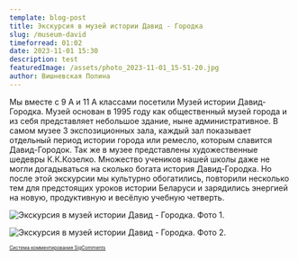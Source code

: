 ```yaml
---
template: blog-post
title: Экскурсия в музей истории Давид - Городка
slug: /museum-david
timeforread: 01:02
date: 2023-11-01 15:30
description: test
featuredImage: /assets/photo_2023-11-01_15-51-20.jpg
author: Вишневская Полина
---
```

Мы вместе с 9 А и 11 А классами посетили Музей истории Давид-Городка. Музей основан в 1995 году как общественный музей города и из себя представляет небольшое здание, ныне административное. В самом музее 3 экспозиционных зала, каждый зал показывает отдельный период истории города или ремесло, которым славится Давид-Городок. Так же в музее представлены художественные шедевры К.К.Козелко. Множество учеников нашей школы даже не могли догадываться на сколько богата история Давид-Городка. Но после этой экскурсии мы культурно обогатились, повторили несколько тем для предстоящих уроков истории Беларуси и зарядились энергией на новую, продуктивную и весёлую учебную четверть.

![Экскурсия в музей истории Давид - Городка. Фото 1.](/assets/photo_1_2023-11-11_20-50-29.jpg "Экскурсия в музей истории Давид - Городка. Фото 1.")

![Экскурсия в музей истории Давид - Городка. Фото 2.](/assets/photo_2_2023-11-11_20-50-29.jpg "Экскурсия в музей истории Давид - Городка. Фото 2.")
<div id="sigCommentsBlock"></div>
	<a href="http://sigcomments.com" style="font-size: 0.6em;">Система комментирования SigComments</a>
	<script type="text/javascript">
		(function(){
			var host_id = '7248';
			var script = document.createElement('script');
			script.type = 'text/javascript';
			script.async = true;
			script.src = '//sigcomments.com/chat/?host_id='+host_id;
			var ss = document.getElementsByTagName('script')[0]; 
			ss.parentNode.insertBefore(script, ss);
		})();
	</script>